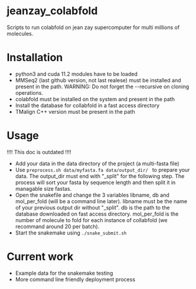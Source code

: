 # jeanzay_colabfold

Scripts to run colabfold on jean zay supercomputer for multi millions of molecules.

# Installation

- python3 and cuda 11.2 modules have to be loaded
- MMSeq2 (last github version, not last realese) must be installed and present in the path. WARNING: Do not forget the --recursive on cloning operations.
- colabfold must be installed on the system and present in the path
- Install the database for collabfold in a fast access directory
- TMalign C++ version must be present in the path

# Usage

!!!! This doc is outdated !!!!

- Add your data in the data directory of the project (a multi-fasta file)
- Use ```preprocess.sh data/myfasta.fa data/output_dir/ ``` to prepare your data. The output_dir must end with "\_split" for the following step.
The process will sort your fasta by sequence length and then split it in managable size fastas.
- Open the snakefile and change the 3 variables libname, db and mol_per_fold (will be a command line later).
libname must be the name of your previous output dir without "\_split".
db is the path to the database downloaded on fast access directory.
mol_per_fold is the number of molecule to fold for each instance of collabfold (we recommand around 20 per batch).
- Start the snakemake using ```./snake_submit.sh```

# Current work

- Example data for the snakemake testing
- More command line friendly deployment process
